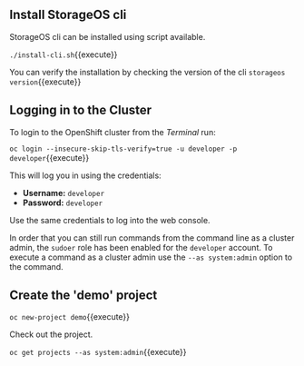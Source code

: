 ## Install StorageOS cli

StorageOS cli can be installed using script available. 

``./install-cli.sh``{{execute}}

You can verify the installation by checking the version of the cli ``storageos version``{{execute}}

## Logging in to the Cluster

To login to the OpenShift cluster from the _Terminal_ run:

``oc login --insecure-skip-tls-verify=true -u developer -p developer``{{execute}}

This will log you in using the credentials:

* **Username:** ``developer``
* **Password:** ``developer``

Use the same credentials to log into the web console.

In order that you can still run commands from the command line as a cluster
admin, the ``sudoer`` role has been enabled for the ``developer`` account.
To execute a command as a cluster admin use the ``--as system:admin`` option
to the command.

## Create the 'demo' project

``oc new-project demo``{{execute}}

Check out the project.

``oc get projects --as system:admin``{{execute}}
